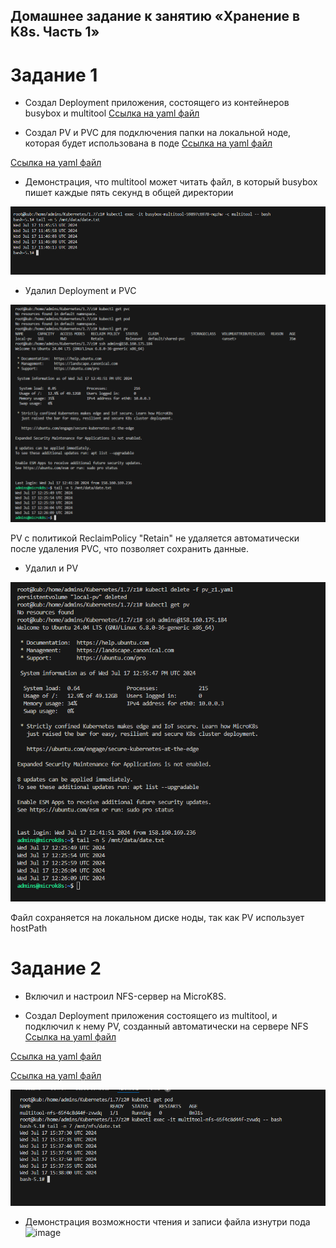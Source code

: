 ## Домашнее задание к занятию «Хранение в K8s. Часть 1»

# Задание 1
- Создал  Deployment приложения, состоящего из контейнеров busybox и multitool
[Ссылка на yaml файл](https://github.com/bogkofe/Kubernetes/blob/master/2.2/z1/deployment_z1.yaml)

- Создал PV и PVC для подключения папки на локальной ноде, которая будет использована в поде
[Ссылка на yaml файл](https://github.com/bogkofe/Kubernetes/blob/master/2.2/z1/pv_z1.yaml)

[Ссылка на yaml файл](https://github.com/bogkofe/Kubernetes/blob/master/2.2/z1/pvc_z1.yaml)

- Демонстрация, что multitool может читать файл, в который busybox пишет каждые пять секунд в общей директории

![image](https://github.com/bogkofe/Kubernetes/blob/master/2.2/files/1.png)

- Удалил Deployment и PVC

![image](https://github.com/bogkofe/Kubernetes/blob/master/2.2/files/2.png)

PV с политикой ReclaimPolicy "Retain" не удаляется автоматически после удаления PVC, что позволяет сохранить данные.

- Удалил и PV

![image](https://github.com/bogkofe/Kubernetes/blob/master/2.2/files/3.png)

Файл сохраняется на локальном диске ноды, так как PV использует hostPath

# Задание 2 
- Включил и настроил NFS-сервер на MicroK8S.

- Создал Deployment приложения состоящего из multitool, и подключил к нему PV, созданный автоматически на сервере NFS
[Ссылка на yaml файл](https://github.com/bogkofe/Kubernetes/blob/master/2.2/z2/deployment_z2.yaml)

[Ссылка на yaml файл](https://github.com/bogkofe/Kubernetes/blob/master/2.2/z2/pvc_z2.yaml)

[Ссылка на yaml файл](https://github.com/bogkofe/Kubernetes/blob/master/2.2/z2/sc_z2.yaml)

![image](https://github.com/bogkofe/Kubernetes/blob/master/2.2/files/5.png)

- Демонстрация возможности чтения и записи файла изнутри пода
![image](https://github.com/bogkofe/Kubernetes/blob/master/2.2/files/6.png)
